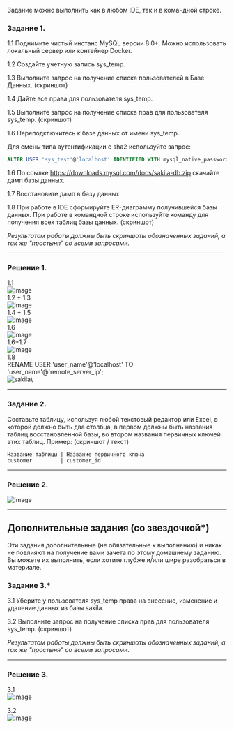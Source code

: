 Задание можно выполнить как в любом IDE, так и в командной строке.

### Задание 1.
1.1 Поднимите чистый инстанс MySQL версии 8.0+. Можно использовать локальный сервер или контейнер Docker.

1.2 Создайте учетную запись sys_temp. 

1.3 Выполните запрос на получение списка пользователей в Базе Данных. (скриншот)

1.4 Дайте все права для пользователя sys_temp. 

1.5 Выполните запрос на получение списка прав для пользователя sys_temp. (скриншот)
 
1.6 Переподключитесь к базе данных от имени sys_temp.

Для смены типа аутентификации с sha2 используйте запрос: 
```sql
ALTER USER 'sys_test'@'localhost' IDENTIFIED WITH mysql_native_password BY 'password';
```
1.6 По ссылке https://downloads.mysql.com/docs/sakila-db.zip скачайте дамп базы данных.

1.7 Восстановите дамп в базу данных.

1.8 При работе в IDE сформируйте ER-диаграмму получившейся базы данных. При работе в командной строке используйте команду для получения всех таблиц базы данных. (скриншот)

*Результатом работы должны быть скриншоты обозначенных заданий, а так же "простыня" со всеми запросами.*

---

### Решение 1.

1.1\
![image](https://user-images.githubusercontent.com/103321705/180621910-4c71d52e-70d9-423c-b7cd-9834cd31d2a0.png)\
1.2 + 1.3\
![image](https://user-images.githubusercontent.com/103321705/180622127-d5d1c53f-7ae1-401b-800e-97f8a505bec7.png)\
1.4 + 1.5\
![image](https://user-images.githubusercontent.com/103321705/180622242-35305556-ae07-4279-809d-4ed5a5b9b530.png)\
1.6\
![image](https://user-images.githubusercontent.com/103321705/180622413-c98f71f1-9581-4aa6-bb2f-be908a963123.png)\
1.6+1.7\
![image](https://user-images.githubusercontent.com/103321705/180622767-0ecb6a18-3e37-4553-8989-00117cf73672.png)\
1.8\
RENAME USER 'user_name'@'localhost' TO 'user_name'@'remote_server_ip';\
![sakila](https://user-images.githubusercontent.com/103321705/180623228-b7096de1-6bc7-4ce8-a40b-111ec4c70d3a.png)\

---
### Задание 2.
Составьте таблицу, используя любой текстовый редактор или Excel, в которой должно быть два столбца, в первом должны быть названия таблиц восстановленной базы, 
во втором названия первичных ключей этих таблиц. Пример: (скриншот / текст)
```
Название таблицы | Название первичного ключа
customer         | customer_id
```

---

 ### Решение 2.

![image](https://user-images.githubusercontent.com/103321705/180623926-dcecb6af-4ee5-4253-a6c4-d7ff6b978060.png)

---

## Дополнительные задания (со звездочкой*)
Эти задания дополнительные (не обязательные к выполнению) и никак не повлияют на получение вами зачета по этому домашнему заданию. Вы можете их выполнить, если хотите глубже и/или шире разобраться в материале.

### Задание 3.*
3.1 Уберите у пользователя sys_temp права на внесение, изменение и удаление данных из базы sakila.

3.2 Выполните запрос на получение списка прав для пользователя sys_temp. (скриншот)

*Результатом работы должны быть скриншоты обозначенных заданий, а так же "простыня" со всеми запросами.*

 ---
 
 ### Решение 3.

3.1\
![image](https://user-images.githubusercontent.com/103321705/180624502-5e3f1b3a-9a0b-44d8-afbc-3dad4a5dc792.png)

3.2\
![image](https://user-images.githubusercontent.com/103321705/180624520-b499a4e0-7a52-4fdb-8b64-b3f6b9f1f329.png)

